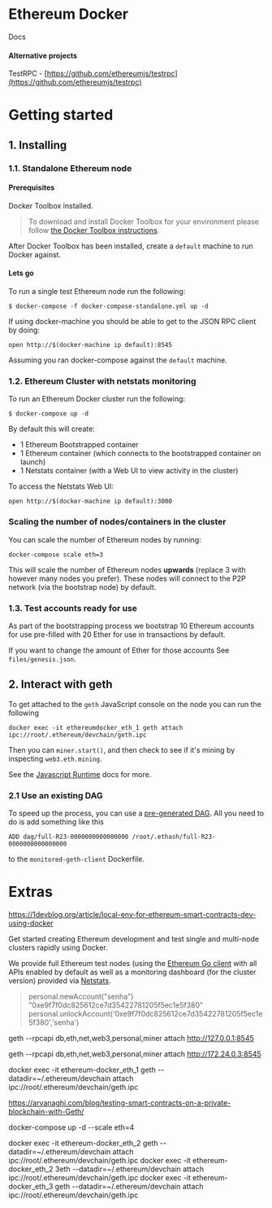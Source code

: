 # Ethereum Docker

Docs 

#### Alternative projects

TestRPC - [https://github.com/ethereumjs/testrpc](https://github.com/ethereumjs/testrpc)

# Getting started

## 1. Installing

### 1.1. Standalone Ethereum node

#### Prerequisites

Docker Toolbox installed. 
> To download and install Docker Toolbox for your environment please
follow [the Docker Toolbox instructions](https://www.docker.com/products/docker-toolbox). 

After Docker Toolbox has been installed, create a ```default``` machine to run Docker against.

#### Lets go

To run a single test Ethereum node run the following:

```
$ docker-compose -f docker-compose-standalone.yml up -d
```

If using docker-machine you should be able to get to the JSON RPC client by doing:

```
open http://$(docker-machine ip default):8545
```

Assuming you ran docker-compose against the ```default``` machine.

### 1.2. Ethereum Cluster with netstats monitoring

To run an Ethereum Docker cluster run the following:

```
$ docker-compose up -d
```

By default this will create:

* 1 Ethereum Bootstrapped container
* 1 Ethereum container (which connects to the bootstrapped container on launch)
* 1 Netstats container (with a Web UI to view activity in the cluster)

To access the Netstats Web UI:

```
open http://$(docker-machine ip default):3000
```

### Scaling the number of nodes/containers in the cluster

You can scale the number of Ethereum nodes by running:

```
docker-compose scale eth=3
```

This will scale the number of Ethereum nodes **upwards** (replace 3 with however many nodes
you prefer). These nodes will connect to the P2P network (via the bootstrap node)
by default.

### 1.3. Test accounts ready for use

As part of the bootstrapping process we bootstrap 10 Ethereum accounts for use
pre-filled with 20 Ether for use in transactions by default.

If you want to change the amount of Ether for those accounts
See `files/genesis.json`.

## 2. Interact with geth

To get attached to the `geth` JavaScript console on the node you can run the following
```
docker exec -it ethereumdocker_eth_1 geth attach ipc://root/.ethereum/devchain/geth.ipc
```
Then you can `miner.start()`, and then check to see if it's mining by inspecting `web3.eth.mining`. 

See the [Javascript Runtime](https://github.com/ethereum/go-ethereum/wiki/JavaScript-Console) docs for more.

### 2.1 Use an existing DAG

To speed up the process, you can use a [pre-generated DAG](https://github.com/ethereum/wiki/wiki/Ethash-DAG). All you need to do is add something like this
```
ADD dag/full-R23-0000000000000000 /root/.ethash/full-R23-0000000000000000
```
to the `monitored-geth-client` Dockerfile.

# Extras
https://1devblog.org/article/local-env-for-ethereum-smart-contracts-dev-using-docker

Get started creating Ethereum development and test single and multi-node clusters
rapidly using Docker.

We provide full Ethereum test nodes (using the [Ethereum Go client](https://github.com/ethereum/go-ethereum) with all APIs enabled by default as well as a monitoring dashboard (for the cluster version) provided
via [Netstats](https://github.com/cubedro/eth-netstats).


> personal.newAccount("senha")
"0xe9f7f0dc825612ce7d35422781205f5ec1e5f380"
> personal.unlockAccount('0xe9f7f0dc825612ce7d35422781205f5ec1e5f380','senha')


geth --rpcapi db,eth,net,web3,personal,miner attach http://127.0.0.1:8545

geth --rpcapi db,eth,net,web3,personal,miner attach http://172.24.0.3:8545

docker exec -it ethereum-docker_eth_1 geth --datadir=~/.ethereum/devchain attach ipc://root/.ethereum/devchain/geth.ipc


https://arvanaghi.com/blog/testing-smart-contracts-on-a-private-blockchain-with-Geth/

docker-compose up -d --scale eth=4

docker exec -it ethereum-docker_eth_2 geth  --datadir=~/.ethereum/devchain attach ipc://root/.ethereum/devchain/geth.ipc
docker exec -it ethereum-docker_eth_2 3eth  --datadir=~/.ethereum/devchain attach ipc://root/.ethereum/devchain/geth.ipc
docker exec -it ethereum-docker_eth_3 geth  --datadir=~/.ethereum/devchain attach ipc://root/.ethereum/devchain/geth.ipc
